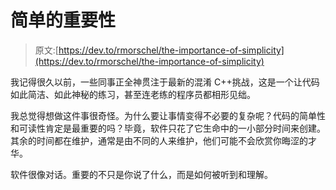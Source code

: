 # 简单的重要性

> 原文:[https://dev.to/rmorschel/the-importance-of-simplicity](https://dev.to/rmorschel/the-importance-of-simplicity)

我记得很久以前，一些同事正全神贯注于最新的混淆 C++挑战，这是一个让代码如此简洁、如此神秘的练习，甚至连老练的程序员都相形见绌。

我总觉得想做这件事很奇怪。为什么要让事情变得不必要的复杂呢？代码的简单性和可读性肯定是最重要的吗？毕竟，软件只花了它生命中的一小部分时间来创建。其余的时间都在维护，通常是由不同的人来维护，他们可能不会欣赏你晦涩的才华。

软件很像对话。重要的不只是你说了什么，而是如何被听到和理解。